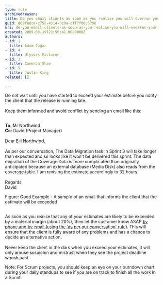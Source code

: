 ```yaml
---
type: rule
archivedreason: 
title: Do you email clients as soon as you realise you will overrun your original estimate?
guid: d69f0dce-c758-4314-8c9a-cff7fd8c6790
uri: do-you-email-clients-as-soon-as-you-realise-you-will-overrun-your-original-estimate
created: 2009-08-19T23:56:41.0000000Z
authors:
- id: 1
  title: Adam Cogan
- id: 4
  title: Ulysses Maclaren
- id: 2
  title: Cameron Shaw
- id: 5
  title: Justin King
related: []

---
```



Do *not* wait until you have started to exceed your estimate before you notify the client that the release is running late.<br>&#160;<br>Keep them informed and avoid conflict by sending an email like this&#58; ​
<br><excerpt class='endintro'></excerpt><br>
<p class="ms-rteCustom-GreyBox"><strong>To</strong>&#58; Mr Northwind<br><strong>Cc</strong>&#58; David (Project Manager)<br><br>Dear Bill Northwind,<br><br>As per our conversation, The Data Migration task in Sprint 3 will take longer than expected and so looks like it won't be delivered this sprint. The data migration of the Coverage Data is more complicated than originally anticipated because an external database (Media Disk) also reads from the coverage table. I am revising the estimate accordingly to&#160;32 hours.<br><br>Regards<br>David</p>
<span class="ssw-rteStyle-FigureGood">Figure&#58; Good Example - A sample of an email that informs the client that the estimate will be exceeded </span><p><br>As soon as you realise that any of your estimates are likely to be exceeded by a material margin (about 20%), then let the customer know ASAP <a id="AsPerOurConversation" href="/Management/RulesToHappyClients/Pages/DoYouAlwaysSendAnAsPerOurConversationEmail.aspx" shape="rect" target="_blank">by phone and by email (using the 'as per our conversation' rule)</a>. This will ensure that the client is fully aware of any problems and has a chance to decide an alternative action.&#160;<br><br>Never keep the client in the dark when you exceed your estimates, it will only arouse suspicion and mistrust when they see the project deadline woosh past.</p>
<p>Note&#58; For Scrum projects, you should keep an eye on your burndown chart during your daily standups to see if you are on track to finish all the work in a Sprint.<br></p>


